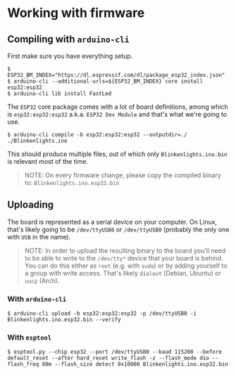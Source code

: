# Working with firmware

## Compiling with `arduino-cli`

First make sure you have everything setup.

```
$ ESP32_BM_INDEX="https://dl.espressif.com/dl/package_esp32_index.json"
$ arduino-cli --additional-urls=${ESP32_BM_INDEX} core install esp32:esp32
$ arduino-cli lib install FastLed
```

The `ESP32` core package comes with a lot of board definitions, among which is
`esp32:esp32:esp32` a.k.a. `ESP32 Dev Module` and that's what we're going to
use.

```
$ arduino-cli compile -b esp32:esp32:esp32 --outputdir=./ ./Blinkenlights.ino
```

This should produce multiple files, out of which only `Blinkenlights.ino.bin` is
relevant most of the time.

> NOTE: On every firmware change, please copy the compiled binary to:
> `Blinkenlights.ino.esp32.bin` 

## Uploading

The board is represented as a serial device on your computer. On Linux, that's
likely going to be `/dev/ttyUSB0` or `/dev/ttyUSB0` (probably the only one with
`USB` in the name).

> NOTE: In order to upload the resulting binary to the board you'll need to be
> able to write to the `/dev/tty*` device that your board is behind. You can do
> this either as `root` (e.g. with `sudo`) or by adding yourself to a group
> with write access. That's likely `dialout` (Debian, Ubuntu) or `uucp` (Arch).

### With `arduino-cli`

```
$ arduino-cli upload -b esp32:esp32:esp32 -p /dev/ttyUSB0 -i Blinkenlights.ino.esp32.bin --verify
```

### With `esptool`

```
$ esptool.py --chip esp32 --port /dev/ttyUSB0 --baud 115200 --before default_reset --after hard_reset write_flash -z --flash_mode dio --flash_freq 80m --flash_size detect 0x10000 Blinkenlights.ino.esp32.bin
```
